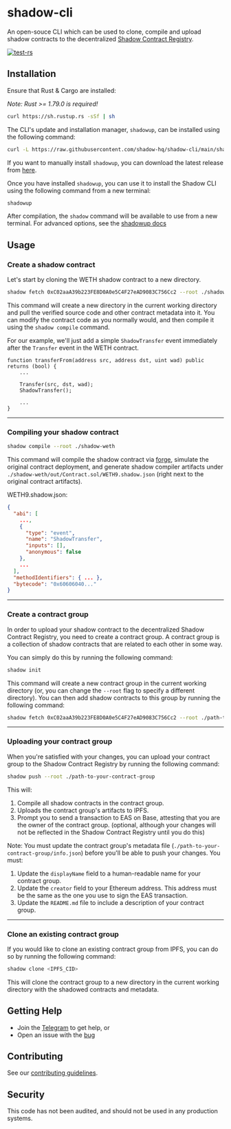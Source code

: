 # shadow-cli

An open-souce CLI which can be used to clone, compile and upload shadow contracts to the decentralized [Shadow Contract Registry](https://logs.xyz).

[![test-rs](https://github.com/shadow-hq/shadow-cli/actions/workflows/test-rs.yml/badge.svg?branch=main)](https://github.com/shadow-hq/shadow-cli/actions/workflows/test-rs.yml)

## Installation

Ensure that Rust & Cargo are installed:

_Note: Rust >= 1.79.0 is required!_

```bash
curl https://sh.rustup.rs -sSf | sh
```

The CLI's update and installation manager, `shadowup`, can be installed using the following command:

```bash
curl -L https://raw.githubusercontent.com/shadow-hq/shadow-cli/main/shadowup/install | bash
```

If you want to manually install `shadowup`, you can download the latest release from [here](./shadowup/shadowup).

Once you have installed `shadowup`, you can use it to install the Shadow CLI using the following command from a new terminal:

```bash
shadowup
```

After compilation, the `shadow` command will be available to use from a new terminal. For advanced options, see the [shadowup docs](./shadowup)

## Usage

### Create a shadow contract

Let's start by cloning the WETH shadow contract to a new directory.

```bash
shadow fetch 0xC02aaA39b223FE8D0A0e5C4F27eAD9083C756Cc2 --root ./shadow-weth
```

This command will create a new directory in the current working directory and pull the verified source code and other contract metadata into it. You can modify the contract code as you normally would, and then compile it using the `shadow compile` command.

For our example, we'll just add a simple `ShadowTransfer` event immediately after the `Transfer` event in the WETH contract.

```solidity
function transferFrom(address src, address dst, uint wad) public returns (bool) {
    ...

    Transfer(src, dst, wad);
    ShadowTransfer();

    ...
}
```

---

### Compiling your shadow contract

```bash
shadow compile --root ./shadow-weth
```

This command will compile the shadow contract via [forge](https://github.com/foundry-rs/foundry), simulate the original contract deployment, and generate shadow compiler artifacts under `./shadow-weth/out/Contract.sol/WETH9.shadow.json` (right next to the original contract artifacts).

WETH9.shadow.json:
```json
{
  "abi": [
    ...,
    {
      "type": "event",
      "name": "ShadowTransfer",
      "inputs": [],
      "anonymous": false
    },
    ...
  ],
  "methodIdentifiers": { ... },
  "bytecode": "0x60606040..."
}
```

---

### Create a contract group

In order to upload your shadow contract to the decentralized Shadow Contract Registry, you need to create a contract group. A contract group is a collection of shadow contracts that are related to each other in some way.

You can simply do this by running the following command:

```bash
shadow init
```

This command will create a new contract group in the current working directory (or, you can change the `--root` flag to specify a different directory). You can then add shadow contracts to this group by running the following command:

```bash
shadow fetch 0xC02aaA39b223FE8D0A0e5C4F27eAD9083C756Cc2 --root ./path-to-your-contract-group
```

---

### Uploading your contract group

When you're satisfied with your changes, you can upload your contract group to the Shadow Contract Registry by running the following command:

```bash
shadow push --root ./path-to-your-contract-group
```

This will:

1. Compile all shadow contracts in the contract group.
2. Uploads the contract group's artifacts to IPFS.
3. Prompt you to send a transaction to EAS on Base, attesting that you are the owner of the contract group. (optional, although your changes will not be reflected in the Shadow Contract Registry until you do this)

Note: You must update the contract group's metadata file (`./path-to-your-contract-group/info.json`) before you'll be able to push your changes. You must:

1. Update the `displayName` field to a human-readable name for your contract group.
2. Update the `creator` field to your Ethereum address. This address must be the same as the one you use to sign the EAS transaction.
3. Update the `README.md` file to include a description of your contract group.

---

### Clone an existing contract group

If you would like to clone an existing contract group from IPFS, you can do so by running the following command:

```bash
shadow clone <IPFS_CID>
```

This will clone the contract group to a new directory in the current working directory with the shadowed contracts and metadata.

## Getting Help

- Join the [Telegram](https://t.me/shadow_devs) to get help, or
- Open an issue with the [bug](https://github.com/shadow-hq/shadow-reth/issues/new?assignees=&template=bug.yml)

## Contributing

See our [contributing guidelines](./CONTRIBUTING.md).

## Security

This code has not been audited, and should not be used in any production systems.
